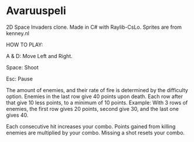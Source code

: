 # Avaruuspeli

2D Space Invaders clone.
Made in C# with Raylib-CsLo. Sprites are from kenney.nl

HOW TO PLAY:

A & D: Move Left and Right.

Space: Shoot

Esc: Pause

The amount of enemies, and their rate of fire is determined by the difficulty option. Enemies in the last row give 40 points upon death. Each row after that give 10 less points, to a minimum of 10 points.
Example: With 3 rows of enemies, the first row gives 20 points, second give 30, and the last one gives 40.

Each consecutive hit increases your combo. Points gained from killing enemies are multiplied by your combo. Missing a shot resets your combo.
